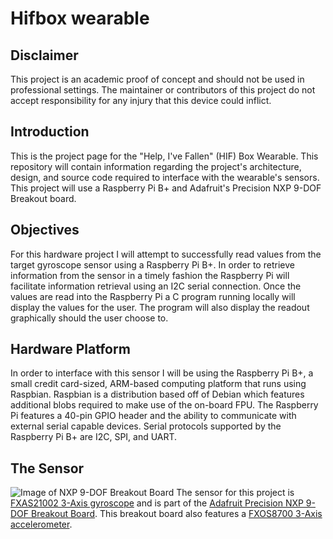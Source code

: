 # Hifbox wearable

## Disclaimer
This project is an academic proof of concept and should not be used in professional settings. The maintainer or contributors of this project do not accept responsibility for any injury that this device could inflict.

## Introduction
This is the project page for the "Help, I've Fallen" (HIF) Box Wearable. This repository will contain information regarding the project's architecture, design, and source code required to interface with the wearable's sensors. This project will use a Raspberry Pi B+ and Adafruit's Precision NXP 9-DOF Breakout board.

## Objectives
For this hardware project I will attempt to successfully read values from the target gyroscope sensor using a Raspberry Pi B+. In order to retrieve information from the sensor in a timely fashion the Raspberry Pi will facilitate information retrieval using an I2C serial connection. Once the values are read into the Raspberry Pi a C program running locally will display the values for the user. The program will also display the readout graphically should the user choose to.  

## Hardware Platform
In order to interface with this sensor I will be using the Raspberry Pi B+, a small credit card-sized, ARM-based computing platform that runs using Raspbian. Raspbian is a distribution based off of Debian which features additional blobs required to make use of the on-board FPU. The Raspberry Pi features a 40-pin GPIO header and the ability to communicate with external serial capable devices. Serial protocols supported by the Raspberry Pi B+ are I2C, SPI, and UART.

## The Sensor
![Image of NXP 9-DOF Breakout Board](https://cdn-shop.adafruit.com/970x728/3463-02.jpg)
The sensor for this project is [FXAS21002 3-Axis gyroscope](https://www.adafruit.com/product/3463) and is part of the [Adafruit Precision NXP 9-DOF Breakout Board](https://www.adafruit.com/product/3463). This breakout board also features a [FXOS8700 3-Axis accelerometer](://www.nxp.com/applications/solutions/internet-of-things/smart-things/healthcare/hearing-aids/digital-motion-sensor-3d-accelerometer-2g-4g-8g-plus-3d-magnetometer:FXOS8700CQ).


